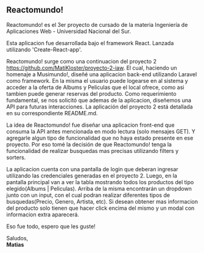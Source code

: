 ## Reactomundo!

Reactomundo! es el 3er proyecto de cursado de la materia Ingeniería de Aplicaciones Web - Universidad Nacional del Sur.

Esta aplicacion fue desarrollada bajo el framework React. Lanzada utilizando 'Create-React-app'.

Reactomundo! surge como una continuacion del proyecto 2 https://github.com/MatiKloster/proyecto-2-iaw. El cual, haciendo un homenaje a Musimundo!, diseñé una aplicacion back-end utilizando Laravel como framework. En la misma el usuario puede logearse en al sistema y acceder a la oferta de Albums y Peliculas que el local ofrece, como asi tambien puede generar reservas del producto. Como requerimiento fundamental, se nos solicitó que ademas de la aplicacion, diseñemos una API para futuras interacciones. La aplicación del proyecto 2 está detallada en su correspondiente README.md.

La idea de Reactomundo! fue diseñar una aplicacion front-end que consuma la API antes mencionada en modo lectura (solo mensajes GET). Y agregarle algun tipo de funcionalidad que no haya estado presente en ese proyecto. Por eso tomé la decisión de que Reactomundo! tenga la funcionalidad de realizar busquedas mas precisas utilizando filters y sorters.

La aplicacion cuenta con una pantalla de login que deberan ingresar utilizando las credenciales generadas en el proyecto 2.
Luego, en la pantalla principal van a ver la tabla mostrando todos los productos del tipo elegido(Albums | Peliculas). Arriba de la misma encontrarán un dropdown junto con un input, con el cual podran realizar diferentes tipos de busquedas(Precio, Genero, Artista, etc). Si desean obtener mas informacion del producto solo tienen que hacer click encima del mismo y un modal con informacion extra aparecerá.


Eso fue todo, espero que les guste!

Saludos,<br>
**Matias**
